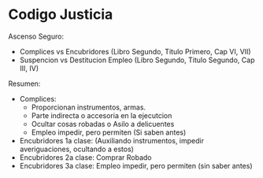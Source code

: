 # Codigo Justicia
Ascenso Seguro:
  - Complices vs Encubridores (Libro Segundo, Titulo Primero, Cap VI, VII)
  - Suspencion vs Destitucion Empleo (Libro Segundo, Titulo Segundo, Cap III, IV)

Resumen:
  - Complices:
    - Proporcionan instrumentos, armas.
    - Parte indirecta o accesoria en la ejecutcion
    - Ocultar cosas robadas o Asilo a delicuentes
    - Empleo impedir, pero permiten (Si saben antes)	
  - Encubridores 1a clase: (Auxiliando instrumentos, impedir averiguaciones, ocultando a estos)
  - Encubridores 2a clase: Comprar Robado
  - Encubridores 3a clase: Empleo impedir, pero permiten (sin saber antes)
